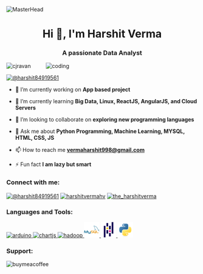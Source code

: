 ![MasterHead](https://i.pinimg.com/originals/a8/d4/46/a8d446aeaded108a90c974a5d6a356d9.gif)
<h1 align="center">Hi 👋, I'm Harshit Verma</h1>
<h3 align="center">A passionate Data Analyst</h3>
<img align="right" width=400 alt="coding" src="https://cdn.dribbble.com/users/1162077/screenshots/3848914/programmer.gif">
<p align="left"> <img src="https://komarev.com/ghpvc/?username=cjravan&label=Profile%20views&color=0e75b6&style=flat" alt="cjravan" /> </p>

<p align="left"> <a href="https://twitter.com/@harshit84919561" target="blank"><img src="https://img.shields.io/twitter/follow/@harshit84919561?logo=twitter&style=for-the-badge" alt="@harshit84919561" /></a> </p>

- 🔭 I’m currently working on **App based project**

- 🌱 I’m currently learning **Big Data, Linux, ReactJS, AngularJS, and Cloud Servers**

- 👯 I’m looking to collaborate on **exploring new programming languages**

- 💬 Ask me about **Python Programming, Machine Learning, MYSQL, HTML, CSS, JS**

- 📫 How to reach me **vermaharshit998@gmail.com**

- ⚡ Fun fact **I am lazy but smart**

<h3 align="left">Connect with me:</h3>
<p align="left">
<a href="https://twitter.com/@harshit84919561" target="blank"><img align="center" src="https://raw.githubusercontent.com/rahuldkjain/github-profile-readme-generator/master/src/images/icons/Social/twitter.svg" alt="@harshit84919561" height="30" width="40" /></a>
<a href="https://linkedin.com/in/harshitvermahv" target="blank"><img align="center" src="https://raw.githubusercontent.com/rahuldkjain/github-profile-readme-generator/master/src/images/icons/Social/linked-in-alt.svg" alt="harshitvermahv" height="30" width="40" /></a>
<a href="https://instagram.com/the_harshitverma" target="blank"><img align="center" src="https://raw.githubusercontent.com/rahuldkjain/github-profile-readme-generator/master/src/images/icons/Social/instagram.svg" alt="the_harshitverma" height="30" width="40" /></a>
</p>

<h3 align="left">Languages and Tools:</h3>
<p align="left"> <a href="https://www.arduino.cc/" target="_blank" rel="noreferrer"> <img src="https://cdn.worldvectorlogo.com/logos/arduino-1.svg" alt="arduino" width="40" height="40"/> </a> <a href="https://www.chartjs.org" target="_blank" rel="noreferrer"> <img src="https://www.chartjs.org/media/logo-title.svg" alt="chartjs" width="40" height="40"/> </a> <a href="https://hadoop.apache.org/" target="_blank" rel="noreferrer"> <img src="https://www.vectorlogo.zone/logos/apache_hadoop/apache_hadoop-icon.svg" alt="hadoop" width="40" height="40"/> </a> <a href="https://www.mysql.com/" target="_blank" rel="noreferrer"> <img src="https://raw.githubusercontent.com/devicons/devicon/master/icons/mysql/mysql-original-wordmark.svg" alt="mysql" width="40" height="40"/> </a> <a href="https://pandas.pydata.org/" target="_blank" rel="noreferrer"> <img src="https://raw.githubusercontent.com/devicons/devicon/2ae2a900d2f041da66e950e4d48052658d850630/icons/pandas/pandas-original.svg" alt="pandas" width="40" height="40"/> </a> <a href="https://www.python.org" target="_blank" rel="noreferrer"> <img src="https://raw.githubusercontent.com/devicons/devicon/master/icons/python/python-original.svg" alt="python" width="40" height="40"/> </a> </p>

<h3 align="left">Support:</h3>
<p><a href="https://www.buymeacoffee.com/buymeacoffee"> <img align="left" src="https://cdn.buymeacoffee.com/buttons/v2/default-yellow.png" height="50" width="210" alt="buymeacoffee" /></a></p><br><br>

